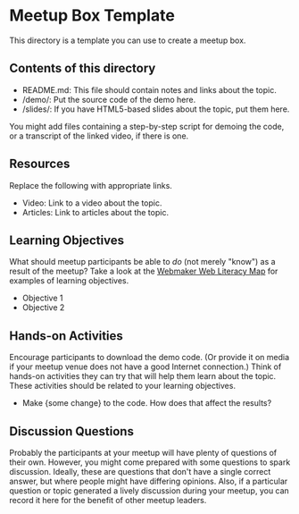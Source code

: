 # Meetup Box Template

This directory is a template you can use to create a meetup box.

## Contents of this directory

* README.md: This file should contain notes and links about the topic.
* /demo/: Put the source code of the demo here.
* /slides/: If you have HTML5-based slides about the topic, put them here.

You might add files containing a step-by-step script for demoing the code, or a transcript of the linked video, if there is one.

## Resources
Replace the following with appropriate links.

* Video: Link to a video about the topic.
* Articles: Link to articles about the topic.

## Learning Objectives
What should meetup participants be able to *do* (not merely "know") as a result of the meetup?
Take a look at the [Webmaker Web Literacy Map](https://webmaker.org/literacy) for examples of learning objectives. 
* Objective 1
* Objective 2

## Hands-on Activities
Encourage participants to download the demo code. (Or provide it on media if your meetup venue does not have a good Internet connection.)
Think of hands-on activities they can try that will help them learn about the topic. These activities should be related to your learning objectives.

* Make {some change} to the code. How does that affect the results?

## Discussion Questions
Probably the participants at your meetup will have plenty of questions of their own. However, you might come prepared with some questions to spark discussion. Ideally, these are questions that don't have a single correct answer, but where people might have differing opinions. 
Also, if a particular question or topic generated a lively discussion during your meetup, you can record it here for the benefit of other meetup leaders.
